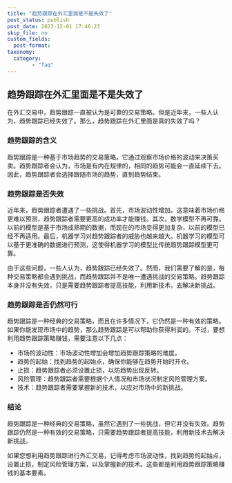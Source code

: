 ```yaml
---
title: "趋势跟踪在外汇里面是不是失效了"
post_status: publish
post_date: 2023-12-01 17:46:23
skip_file: no
custom_fields: 
  post-format: 
taxonomy:
  category:
        - "faq"
---
```


## 趋势跟踪在外汇里面是不是失效了

在外汇交易中，趋势跟踪一直被认为是可靠的交易策略。但是近年来，一些人认为，趋势跟踪已经失效了。那么，趋势跟踪在外汇里面是真的失效了吗？

### 趋势跟踪的含义

趋势跟踪是一种基于市场趋势的交易策略。它通过观察市场价格的波动来决策买卖。趋势跟踪者会认为，市场是有内在规律的，相同的趋势可能会一直延续下去。因此，趋势跟踪者会选择跟随市场的趋势，直到趋势结束。

### 趋势跟踪是否失效

近年来，趋势跟踪者遭遇了一些挑战。首先，市场波动性增加。这意味着市场价格更难以预测，趋势跟踪者需要更高的成功率才能赚钱。其次，数学模型不再可靠。以前的模型是基于市场成熟期的数据，而现在的市场变得更加复杂，以前的模型已经不再适用。最后，机器学习对趋势跟踪者的威胁也越来越大。机器学习的模型可以基于更准确的数据进行预测，这使得机器学习的模型比传统趋势跟踪模型更可靠。

由于这些问题，一些人认为，趋势跟踪已经失效了。然而，我们需要了解的是，每种交易策略都会遇到挑战，而趋势跟踪并不是唯一遭遇挑战的交易策略。趋势跟踪本身并没有失效，只是需要趋势跟踪者提高技能，利用新技术，去解决新挑战。

### 趋势跟踪是否仍然可行

趋势跟踪是一种经典的交易策略，而且在许多情况下，它仍然是一种有效的策略。如果你能发现市场中的趋势，那么趋势跟踪是可以帮助你获得利润的。不过，要想利用趋势跟踪策略赚钱，需要注意以下几点：

- 市场的波动性：市场波动性增加会增加趋势跟踪策略的难度。
- 趋势的起始：找到趋势的起始点，确保你能够在趋势开始时开仓。
- 止损：趋势跟踪者必须设置止损，以防趋势出现反转。
- 风险管理：趋势跟踪者需要根据个人情况和市场状况制定风险管理方案。
- 技术：趋势跟踪者需要掌握新的技术，以应对市场中的新挑战。

### 结论

趋势跟踪是一种经典的交易策略，虽然它遇到了一些挑战，但它并没有失效。趋势跟踪仍然是一种有效的交易策略，只需要趋势跟踪者提高技能，利用新技术去解决新挑战。

如果您想利用趋势跟踪进行外汇交易，记得考虑市场波动性，找到趋势的起始点，设置止损，制定风险管理方案，以及掌握新的技术。这些都是利用趋势跟踪策略赚钱的基本要素。

